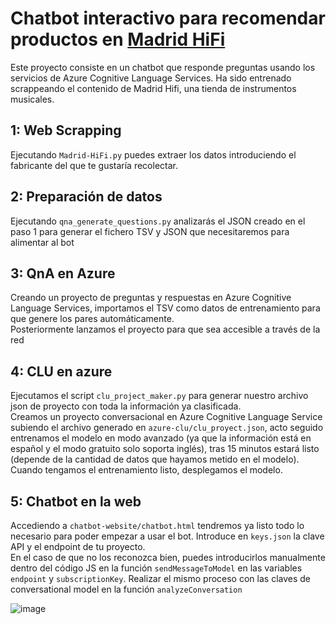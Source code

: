 # Chatbot interactivo para recomendar productos en [Madrid HiFi](https://www.madridhifi.com)
Este proyecto consiste en un chatbot que responde preguntas usando los servicios de Azure Cognitive Language Services. Ha sido entrenado scrappeando el contenido de Madrid Hifi, una tienda de instrumentos musicales.  
## 1: Web Scrapping
Ejecutando `Madrid-HiFi.py` puedes extraer los datos introduciendo el fabricante del que te gustaría recolectar.  
## 2: Preparación de datos
Ejecutando `qna_generate_questions.py` analizarás el JSON creado en el paso 1 para generar el fichero TSV y JSON que necesitaremos para alimentar al bot
## 3: QnA en Azure
Creando un proyecto de preguntas y respuestas en Azure Cognitive Language Services, importamos el TSV como datos de entrenamiento para que genere los pares automáticamente.  
Posteriormente lanzamos el proyecto para que sea accesible a través de la red
## 4: CLU en azure
Ejecutamos el script `clu_project_maker.py` para generar nuestro archivo json de proyecto con toda la información ya clasificada.  
Creamos un proyecto conversacional en Azure Cognitive Language Service subiendo el archivo generado en `azure-clu/clu_proyect.json`, acto seguido entrenamos el modelo en modo avanzado (ya que la información está en español y el modo gratuito solo soporta inglés), tras 15 minutos estará listo (depende de la cantidad de datos que hayamos metido en el modelo).  
Cuando tengamos el entrenamiento listo, desplegamos el modelo.
## 5: Chatbot en la web
Accediendo a `chatbot-website/chatbot.html` tendremos ya listo todo lo necesario para poder empezar a usar el bot. Introduce en `keys.json` la clave API y el endpoint de tu proyecto.  
En el caso de que no los reconozca bien, puedes introducirlos manualmente dentro del código JS en la función `sendMessageToModel` en las variables `endpoint` y `subscriptionKey`. Realizar el mismo proceso con las claves de conversational model en la función `analyzeConversation`

![image](https://github.com/user-attachments/assets/c704b7c0-dc89-4650-9ef9-3258073aab02)

